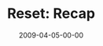 ---
layout: message
category: message
series: "Reset"
title: "Reset: Recap"
date: 2009-04-05-00-00
message_id: 556
program: "http://s3.amazonaws.com/crossroads-media/media/legacy/documents/04_0405Program.pdf"
description: "In this talk Brian Tome recaps our Reset journey and discusses where we're headed next."
video: "https://s3.amazonaws.com/crossroadsvideomessages/Reset7.mp4"
video-duration: "37:55"
video-image: "http://s3.amazonaws.com/crossroads-media/images/legacy/content/Reset7-still.jpg"
audio: "http://s3.amazonaws.com/crossroadsaudiomessages/Reset7-edit.mp3"
audio-duration: "33:28"
explicit: false
---